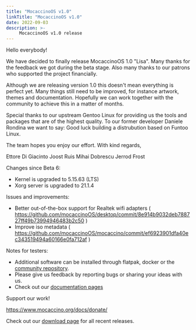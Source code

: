 ```yaml
---
title: "MocaccinoOS v1.0"
linkTitle: "MocaccinoOS v1.0"
date: 2022-09-03
description: >-
     MocaccinoOS v1.0 release
---
```


Hello everybody!

We have decided to finally release MocaccinoOS 1.0 "Lisa".
Many thanks for the feedback we got during the beta stage. Also many thanks to our patrons who supported the project financially.

Although we are releasing version 1.0 this doesn't mean everything is perfect yet.
Many things still need to be improved, for instance artwork, themes and documentation.
Hopefully we can work together with the community to achieve this in a matter of months.

Special thanks to our upstream Gentoo Linux for providing us the tools and packages that are of the highest quality.
To our former developer Daniele Rondina we want to say: Good luck building a distrubution based on Funtoo Linux.


The team hopes you enjoy our effort.
With kind regards,

Ettore Di Giacinto
Joost Ruis
Mihai Dobrescu
Jerrod Frost

Changes since Beta 6:

- Kernel is upgraded to 5.15.63 (LTS)
- Xorg server is upgraded to 21.1.4

Issues and improvements:

- Better out-of-the-box support for Realtek wifi adapters ( https://github.com/mocaccinoOS/desktop/commit/8e914b9032deb788727ff49b73994946483b2c50 )
- Improve iso metadata ( https://github.com/mocaccinoOS/mocaccino/commit/ef6923901dfa40ec343519494a60166e0fa712af )

Notes for testers:

- Additional software can be installed through flatpak, docker or the [community repository](https://github.com/mocaccinoOS/community-repository).
- Please give us feedback by reporting bugs or sharing your ideas with us.
- Check out our [documentation pages](https://www.mocaccino.org/docs/)

Support our work!

https://www.mocaccino.org/docs/donate/

Check out our [download page](https://github.com/mocaccinoOS/mocaccino/releases) for all recent releases.
